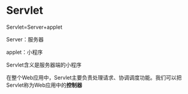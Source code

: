 # Servlet

Servlet=Server+applet

Server：服务器

applet：小程序

Servlet含义是服务器端的小程序

在整个Web应用中，Servlet主要负责处理请求、协调调度功能。我们可以把Servlet称为Web应用中的**控制器**